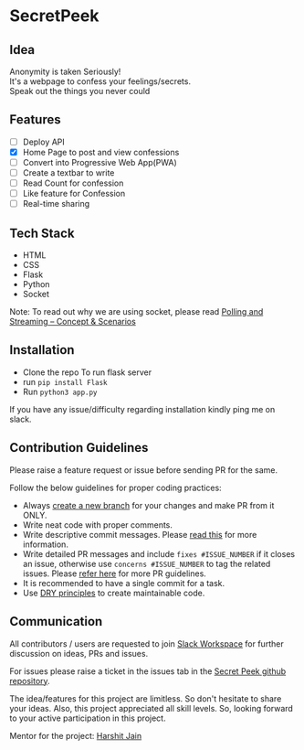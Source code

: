 # SecretPeek

## Idea
Anonymity is taken Seriously!  
It's a webpage to confess your feelings/secrets.   
Speak out the things you never could

## Features
- [ ] Deploy API
- [x] Home Page to post and view confessions
- [ ] Convert into Progressive Web App(PWA)
- [ ] Create a textbar to write
- [ ] Read Count for confession
- [ ] Like feature for Confession
- [ ] Real-time sharing

## Tech Stack
- HTML
- CSS
- Flask
- Python
- Socket

Note: To read out why we are using socket, please read [Polling and Streaming – Concept & Scenarios](https://www.geeksforgeeks.org/polling-and-streaming-concept-scenarios/)

## Installation
- Clone the repo
To run flask server
- run `pip install Flask`
- Run `python3 app.py`

If you have any issue/difficulty regarding installation kindly ping me on slack.

## Contribution Guidelines

Please raise a feature request or issue before sending PR for the same.

Follow the below guidelines for proper coding practices:

- Always [create a new branch](https://confluence.atlassian.com/bitbucket/branching-a-repository-223217999.html) for your changes and make PR from it ONLY.
- Write neat code with proper comments.
- Write descriptive commit messages. Please [read this](https://github.com/erlang/otp/wiki/writing-good-commit-messages) for more information.
- Write detailed PR messages and include `fixes #ISSUE_NUMBER` if it closes an issue, otherwise use `concerns #ISSUE_NUMBER` to tag the related issues. Please [refer here](https://github.blog/2015-01-21-how-to-write-the-perfect-pull-request/) for more PR guidelines.
- It is recommended to have a single commit for a task.
- Use [DRY principles](https://medium.com/@iharshit009/a-better-approach-the-dry-approach-d3a937c0fb8e) to create maintainable code.

## Communication

All contributors / users are requested to join [Slack Workspace](https://join.slack.com/t/secretpeek/shared_invite/zt-k44x2vnk-xTaE0q5LtG6tJXKL0z6kTg) for further discussion on ideas, PRs and issues.

For issues please raise a ticket in the issues tab in the [Secret Peek github repository](https://www.github.com/iharshit009/SecretPeek/issues).

The idea/features for this project are limitless. So don't hesitate to share your ideas. Also, this project appreciated all skill levels. So, looking forward to your active participation in this project.

Mentor for the project: [Harshit Jain](https://www.github.com/iharshit009/)
